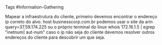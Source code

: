 Tags #Information-Gathering

Mapear a infraestrutura do cliente, primeiro devemos encontrar o endereço ip correto do alvo.
	host businesscorp.com.br
podemos usar o site da arin
	query=37.59.174.225
ou o próprio terminal do linux
	whois 172.16.1.5 | egrep "inetnum| aut-num"
caso o ip não seja do cliente devemos resolver outros endereços do cliente para descobrir um que seja.